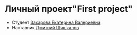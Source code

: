 # Личный проект"First project"

* Студент [Захарова Екатерина Валериевна](http://t.me/@ZKatrin)
* Наставник [Дмитрий Шишкалов](http://t.me/@Dmitry_Sh64)

